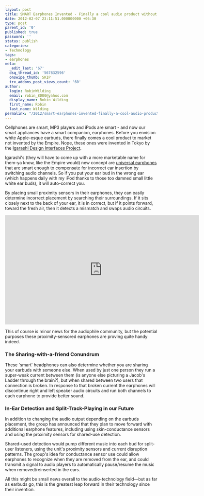 ```yaml
---
layout: post
title: SMART Earphones Invented - Finally a cool audio product without the Apple logo
date: 2012-02-07 23:11:51.000000000 +05:30
type: post
parent_id: '0'
published: true
password: ''
status: publish
categories:
- Technology
tags:
- earphones
meta:
  _edit_last: '67'
  dsq_thread_id: '567832596'
  onswipe_thumb: SKIP
  trx_addons_post_views_count: '60'
author:
  login: RobinWilding
  email: robin_8000@yahoo.com
  display_name: Robin Wilding
  first_name: Robin
  last_name: Wilding
permalink: "/2012/smart-earphones-invented-finally-a-cool-audio-product-without-the-apple-logo/"
---
```

<p>Cellphones are smart, MP3 players and iPods are smart - and now our smart appliances have a smart companion, earphones. Before you envision white Apple-esque earbuds, there finally comes a cool product to market not invented by the Empire. Nope, these ones were invented in Tokyo by the&nbsp;<a href="http://www.designinterface.jp/en/">Igarashi Design Interfaces Project</a>.</p>
<p>Igarashi's (they will have to come up with a more marketable name for them-ya know, like the Empire would) new concept are <a href="http://www.designinterface.jp/en/projects/UniversalEarphones/">universal earphones</a> that are smart enough to compensate for incorrect ear insertion by switching audio channels. So if you put your ear bud in the wrong ear (which happens daily with my iPod thanks to those too damned small little white ear buds), it will auto-correct you.</p>
<p>By placing small proximity sensors in their earphones, they can easily determine incorrect placement by searching their surroundings. If it sits closely next to the back of your ear, it is in correct, but if it points forward, toward the fresh air, then it detects a mismatch and swaps audio circuits.</p>

<p><iframe src="http://player.vimeo.com/video/36062219?title=0&amp;byline=0&amp;portrait=0" width="640" height="360" frameborder="0" webkitallowfullscreen mozallowfullscreen allowfullscreen></iframe></p>
<p>This of course is minor news for the audiophile community, but the potential purposes these proximity-sensored earphones are proving quite handy indeed.</p>
<h3>The Sharing-with-a-friend Conundrum</h3>
<p>These 'smart' headphones can also determine whether you are sharing your earbuds with someone else. When used by just one person they run a super-weak current between them (is anyone else picturing a Jacob's Ladder through the brain?), but when shared between two users that connection is broken. In response to that broken current the earphones will discontinue right and left speaker audio circuits and run both channels to each earphone to provide better sound.</p>
<h3>In-Ear Detection and Split-Track-Playing in our Future</h3>
<p>In addition to changing the audio output depending on the earbuds placement, the group has announced that they plan to move forward with additional earphone features, including using skin-conductance sensors and using the proximity sensors for shared-use detection. </p>
<p>Shared-used detection would pump different music into each bud for split-user listeners, using the unit's proximity sensors and current disruption patterns. The group's idea for conductance sensor use could allow earphones to recognize when they are removed from the ear, and could transmit a signal to audio players to automatically pause/resume the music when removed/reinserted in the ears. </p>
<p>All this might be small news overall to the audio-technology field&mdash;but as far as earbuds go, this is the greatest leap forward in their technology since their invention.</p>
